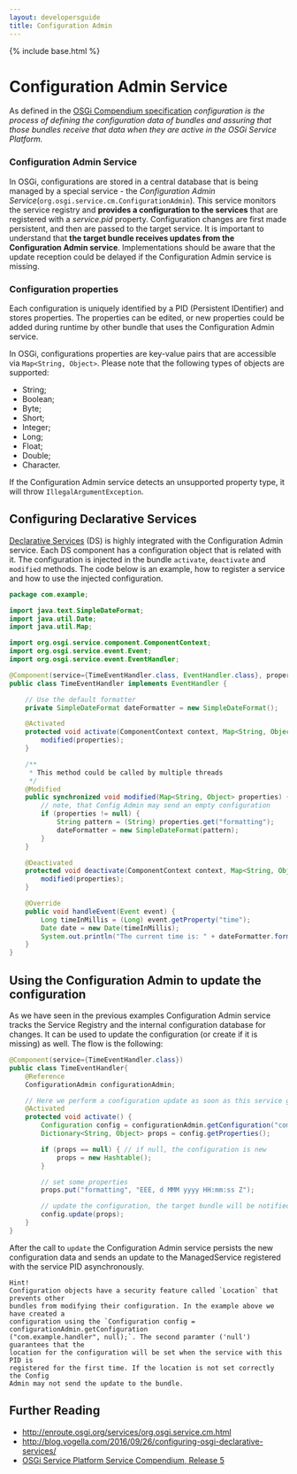 ```yaml
---
layout: developersguide
title: Configuration Admin
---
```


{% include base.html %}

# Configuration Admin Service

As defined in the [OSGi Compendium specification][OSGi-cmpn] *configuration is the process of defining the configuration data of bundles and assuring that those bundles receive that data when they are active in the OSGi Service Platform.*

### Configuration Admin Service

In OSGi, configurations are stored in a central database that is being managed by a special service - the *Configuration Admin Service*(`org.osgi.service.cm.ConfigurationAdmin`). This service monitors the service registry and **provides a configuration to the services** that are registered with a *service.pid* property. Configuration changes are first made persistent, and then are passed to the target service. It is important to understand that **the target bundle receives updates from the Configuration Admin service**. Implementations should be aware that the update reception could be delayed if the Configuration Admin service is missing.

### Configuration properties

Each configuration is uniquely identified by a PID (Persistent IDentifier) and stores properties. The properties can be edited, or new properties could be added during runtime by other bundle that uses the Configuration Admin service.

In OSGi, configurations properties are key-value pairs that are accessible via `Map<String, Object>`. Please note that the following types of objects are supported:

- String;
- Boolean;
- Byte;
- Short;
- Integer;
- Long;
- Float;
- Double;
- Character.

If the Configuration Admin service detects an unsupported property type, it will throw `IllegalArgumentException`.

## Configuring Declarative Services

[Declarative Services](osgids.html) (DS) is highly integrated with the Configuration Admin service.
Each DS component has a configuration object that is related with it.
The configuration is injected in the bundle `activate`, `deactivate` and `modified` methods.
The code below is an example, how to register a service and how to use the injected configuration.

```java
package com.example;

import java.text.SimpleDateFormat;
import java.util.Date;
import java.util.Map;

import org.osgi.service.component.ComponentContext;
import org.osgi.service.event.Event;
import org.osgi.service.event.EventHandler;

@Component(service={TimeEventHandler.class, EventHandler.class}, property={"event.topics=some/topic"})
public class TimeEventHandler implements EventHandler {

    // Use the default formatter
    private SimpleDateFormat dateFormatter = new SimpleDateFormat();

    @Activated
    protected void activate(ComponentContext context, Map<String, Object> properties) {
        modified(properties);
    }

    /**
     * This method could be called by multiple threads
     */
    @Modified
    public synchronized void modified(Map<String, Object> properties) {
        // note, that Config Admin may send an empty configuration
        if (properties != null) {
            String pattern = (String) properties.get("formatting");
            dateFormatter = new SimpleDateFormat(pattern);
        }
    }

    @Deactivated
    protected void deactivate(ComponentContext context, Map<String, Object> properties) {
        modified(properties);
    }

    @Override
    public void handleEvent(Event event) {
        Long timeInMillis = (Long) event.getProperty("time");
        Date date = new Date(timeInMillis);
        System.out.println("The current time is: " + dateFormatter.format(date));
    }
}
```

## Using the Configuration Admin to update the configuration

As we have seen in the previous examples Configuration Admin service tracks the Service Registry and the internal configuration database for changes.
It can be used to update the configuration (or create if it is missing) as well.
The flow is the following:

```java
@Component(service={TimeEventHandler.class})
public class TimeEventHandler{
    @Reference
    ConfigurationAdmin configurationAdmin;

    // Here we perform a configuration update as soon as this service gets activated
    @Activated
    protected void activate() {
        Configuration config = configurationAdmin.getConfiguration("com.example.handler", null);
        Dictionary<String, Object> props = config.getProperties();

        if (props == null) { // if null, the configuration is new
            props = new Hashtable();
        }

        // set some properties
        props.put("formatting", "EEE, d MMM yyyy HH:mm:ss Z");

        // update the configuration, the target bundle will be notified for the change
        config.update(props);
    }
}
```

After the call to `update` the Configuration Admin service persists the new configuration data and sends an update to the ManagedService registered with the service PID asynchronously.

    Hint!
    Configuration objects have a security feature called `Location` that prevents other
    bundles from modifying their configuration. In the example above we have created a
    configuration using the `Configuration config = configurationAdmin.getConfiguration
    ("com.example.handler", null);`. The second paramter ('null') guarantees that the
    location for the configuration will be set when the service with this PID is
    registered for the first time. If the location is not set correctly the Config
    Admin may not send the update to the bundle.

## Further Reading

- <http://enroute.osgi.org/services/org.osgi.service.cm.html>
- <http://blog.vogella.com/2016/09/26/configuring-osgi-declarative-services/>
- [OSGi Service Platform Service Compendium, Release 5][OSGi-cmpn]

[OSGi-cmpn]: https://osgi.org/download/r5/osgi.cmpn-5.0.0.pdf